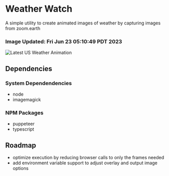 # Weather Watch

A simple utility to create animated images of weather by capturing images from zoom.earth

### Image Updated: Fri Jun 23 05:10:49 PDT 2023

![Latest US Weather Animation](animations/2023-06-23.webp)

## Dependencies
### System Dependendencies
* node
* imagemagick
### NPM Packages
* puppeteer
* typescript

## Roadmap
* optimize execution by reducing browser calls to only the frames needed
* add environment variable support to adjust overlay and output image options
